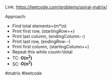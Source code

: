 Link: https://leetcode.com/problems/spiral-matrix/

Approach: 
- Find total elements=(m*\n)
- Print first row, (startingRow++)
- Print last column, (endingColumn--)
- Print last row, (endingRow--)
- Print first column, (startingColumn++)
- Repeat this while count<\total
- TC: **O(n<sup>2</sup>)**
-  SC: **O(n<sup>2</sup>)**

#matrix #leetcode 
